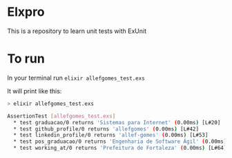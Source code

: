 # Elxpro
This is a repository to learn unit tests with ExUnit

# To run
In your terminal run `elixir allefgomes_test.exs`

It will print like this:

```bash
> elixir allefgomes_test.exs 

AssertionTest [allefgomes_test.exs]
  * test graduacao/0 returns 'Sistemas para Internet' (0.00ms) [L#20]
  * test github_profile/0 returns 'allefgomes' (0.00ms) [L#42]
  * test linkedin_profile/0 returns 'allef-gomes' (0.00ms) [L#53]
  * test pos_graduacao/0 returns 'Engenharia de Software Ágil' (0.00ms) [L#31]
  * test working_at/0 returns 'Prefeitura de Fortaleza' (0.00ms) [L#64]
```